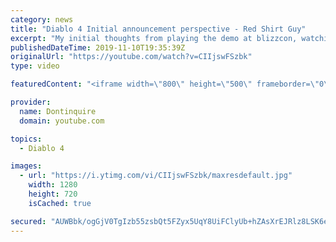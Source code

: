 ```yaml
---
category: news
title: "Diablo 4 Initial announcement perspective - Red Shirt Guy"
excerpt: "My initial thoughts from playing the demo at blizzcon, watching the developer interviews, and listening to the wacky Q&A from the systems and features panel."
publishedDateTime: 2019-11-10T19:35:39Z
originalUrl: "https://youtube.com/watch?v=CIIjswFSzbk"
type: video

featuredContent: "<iframe width=\"800\" height=\"500\" frameborder=\"0\" src=\"https://www.youtube.com/embed/CIIjswFSzbk\" allow=\"accelerometer; autoplay; encrypted-media; gyroscope; picture-in-picture\" allowfullscreen></iframe>"

provider:
  name: Dontinquire
  domain: youtube.com

topics:
  - Diablo 4

images:
  - url: "https://i.ytimg.com/vi/CIIjswFSzbk/maxresdefault.jpg"
    width: 1280
    height: 720
    isCached: true

secured: "AUWBbk/ogGjV0TgIzb55zsbQt5FZyx5UqY8UiFClyUb+hZAsXrEJRlz8LSK6enk1b6ikk4chdYv8qweiDJmeCdKK7fRf4eP6MECCYesZ+BCewUvvBGqR8MRQ6XSvhgGDUOmB9ZkcGiXL5kzIUzEfPUy6oc+yOsxbVE2L4jrBjaCL3csMVDIUXCPhUsNMQj17r8yz5OcfysfR7K2fecoBuMDvTSqV80peGOs9kHX+J+u2ZhyIIAmk3DymiEA0w3GeKQDZ/8iLeB7rYrZ3tr7SG3gB9W7eL7tyMUNW3PyqNHgvoaMxMHmEzYkMW1ol97rm2otpSE0zf9nykztHUOw+gAdTf3ToCQGX4lrpDQr4G0HmVA2o/UJSllWpwJs0nkrGOACUTwgE5VXl3oJ25xhXdavnITXXAK9uKF+FV6JHq+kzT3V1GD0w7asIjmKu+IrE;8hCyIgirL7ssdrN+/y7H3A=="
---
```



